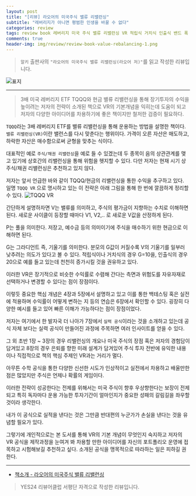 ```yaml
---  
layout: post  
title: "[리뷰] 라오어의 미국주식 밸류 리밸런싱"  
subtitle: "레버리지가 아니면 평범한 인생을 바꿀 수 없다"  
categories: review  
tags: review book 레버리지 미국 주식 밸류 리밸런싱 VR 적립식 거치식 인출식 밴드 폭 기본공식 실력공식  
comments: true  
header-img: img/review/review-book-value-rebalancing-1.png
---  
```

  
> `알키` 출판사의 `"라오어의 미국주식 밸류 리밸런싱(라오어 저)"`를 읽고 작성한 리뷰입니다.  

![표지](https://theorydb.github.io/assets/img/review/review-book-value-rebalancing-1.png)  

---

> 3배 미국 레버리지 ETF TQQQ와 현금 밸류 리밸런싱을 통해 장기투자의 수익을 높이려는 저자의 전략이 소개된 책으로 VR의 기본개념을 익히는데 도움이 되고 저자의 다양한 아이디어를 차용하기에 좋은 책이지만 철저한 검증이 필요하다. 

`TQQQ`라는 3배 레버리지 ETF를 밸류 리밸런싱을 통해 운용하는 방법을 설명한 책이다. `밸류 리밸런싱(VR)`이란 밸런스를 다시 맞춘다는 행위이다. 가격이 오른 자산은 매도하고, 하락한 자산은 매수함으로써 균형을 맞추는 식이다. 

대표적인 예로 `주식/채권 리밸런싱`을 예로 들 수 있겠는데 두 종목이 음의 상관관계를 맺고 있기에 상호간의 리밸런싱을 통해 위험을 헷지할 수 있다. 다만 저자는 현재 시기 상 주식/채권 리밸런싱은 추천하고 있지 않다. 

저자는 앞서 언급한 바와 같이 TQQQ/현금의 리밸런싱을 통한 수익을 추구하고 있다. 일명 `TQQQ VR` 으로 명시하고 있는 이 전략은 아래 그림을 통해 한 번에 깔끔하게 정리할 수 있다. 
![TQQQ VR](https://theorydb.github.io/assets/img/review/review-book-value-rebalancing-2.png)  

간단하게 설명하자면 V는 밸류를 의미하고, 주식의 평가금이 지향하는 수치로 이해하면 된다. 새로운 사이클이 등장할 때마다 V1, V2,.. 로 새로운 V값을 산정하게 된다. 

P는 풀을 의미한다. 저장고, 예수금 등의 의미이기에 주식을 매수하기 위한 현금으로 이해하면 된다. 

G는 그라디언트 즉, 기울기를 의미한다. 분모의 G값이 커질수록 V의 기울기를 일부러 낮추려는 의도가 있다고 볼 수 있다. 적립식이나 거치식의 경우 G=10을, 인출식의 경우 20으로 예를 들고 있는데 천천히 증가시킬 것을 권유하고 있다. 

이러한 VR은 장기적으로 비슷한 수익률로 수렴해 간다는 측면과 위험도를 자유자재로 선택하거나 변경할 수 있다는 점이 장점이다. 

이렇듯 중요한 핵심 개념은 4장과 5장에서 설명하고 있고 이를 통한 백테스팅 혹은 실전에 적용하며 수익률이 어떻게 변하는 지 등의 연습은 6장에서 확인할 수 있다. 굉장히 다양한 예시를 들고 있어 빠른 이해가 가능하다는 점이 장점이었다. 

저자는 여기에서 한 발자국 더 나아가 7장에서 `실력 공식`이라는 것을 소개하고 있는데 공식 자체 보다는 실력 공식이 만들어진 과정에 주목하면 여러 인사이트를 얻을 수 있다. 

그 외 초반 1장 ~ 3장의 경우 리밸런싱의 개요나 미국 주식의 장점 혹은 저자의 경험담이 담겨있고 8장의 경우 은퇴를 향한 미래 설계가 담겨있어 주식 투자 전반에 유익한 내용이나 직접적으로 책의 핵심 주제인 VR과는 거리가 멀다. 

아무튼 수학 공식을 통한 다양한 신선한 시도가 인상적이고 실전에서 차용하고 배울만한 점은 많았지만 주식은 언제나 확률의 게임이다. 

이러한 전략이 성공한다는 전제를 위해서는 미국 주식이 향후 우상향한다는 보장이 전제되고 특히 독자마다 운용 가능한 투자기간이 얼마인지가 중요한 성패의 갈림길을 좌우할 것이라 생각한다. 

내가 이 공식으로 실적을 낸다는 것은 그만큼 반대편의 누군가가 손실을 낸다는 것을 유념할 필요가 있다. 

그렇기에 개인적으로는 본 도서를 통해 VR의 기본 개념이 무엇인지 숙지하고 저자의 VR 공식을 제작과정을 눈여겨 봐 차용할 만한 아이디어를 자신의 포트폴리오 운영에 접목하고 시험해보길 추천하고 싶다. 소개된 공식을 맹목적으로 따라하는 일은 피하길 권한다. 

---

* [책소개 - 라오어의 미국주식 밸류 리밸런싱](http://www.yes24.com/Product/Goods/112323962)

> YES24 리뷰어클럽 서평단 자격으로 작성한 리뷰입니다.